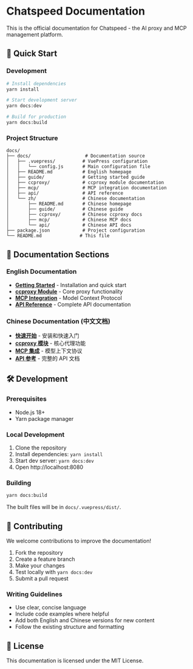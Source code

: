 # Chatspeed Documentation

This is the official documentation for Chatspeed - the AI proxy and MCP management platform.

## 🚀 Quick Start

### Development

```bash
# Install dependencies
yarn install

# Start development server
yarn docs:dev

# Build for production
yarn docs:build
```

### Project Structure

```
docs/
├── docs/                    # Documentation source
│   ├── .vuepress/          # VuePress configuration
│   │   └── config.js       # Main configuration file
│   ├── README.md           # English homepage
│   ├── guide/              # Getting started guide
│   ├── ccproxy/            # ccproxy module documentation
│   ├── mcp/                # MCP integration documentation
│   ├── api/                # API reference
│   └── zh/                 # Chinese documentation
│       ├── README.md       # Chinese homepage
│       ├── guide/          # Chinese guide
│       ├── ccproxy/        # Chinese ccproxy docs
│       ├── mcp/            # Chinese MCP docs
│       └── api/            # Chinese API docs
├── package.json            # Project configuration
└── README.md              # This file
```

## 📖 Documentation Sections

### English Documentation
- **[Getting Started](./docs/guide/)** - Installation and quick start
- **[ccproxy Module](./docs/ccproxy/)** - Core proxy functionality
- **[MCP Integration](./docs/mcp/)** - Model Context Protocol
- **[API Reference](./docs/api/)** - Complete API documentation

### Chinese Documentation (中文文档)
- **[快速开始](./docs/zh/guide/)** - 安装和快速入门
- **[ccproxy 模块](./docs/zh/ccproxy/)** - 核心代理功能
- **[MCP 集成](./docs/zh/mcp/)** - 模型上下文协议
- **[API 参考](./docs/zh/api/)** - 完整的 API 文档

## 🛠️ Development

### Prerequisites
- Node.js 18+
- Yarn package manager

### Local Development
1. Clone the repository
2. Install dependencies: `yarn install`
3. Start dev server: `yarn docs:dev`
4. Open http://localhost:8080

### Building
```bash
yarn docs:build
```

The built files will be in `docs/.vuepress/dist/`.

## 🤝 Contributing

We welcome contributions to improve the documentation!

1. Fork the repository
2. Create a feature branch
3. Make your changes
4. Test locally with `yarn docs:dev`
5. Submit a pull request

### Writing Guidelines
- Use clear, concise language
- Include code examples where helpful
- Add both English and Chinese versions for new content
- Follow the existing structure and formatting

## 📝 License

This documentation is licensed under the MIT License.